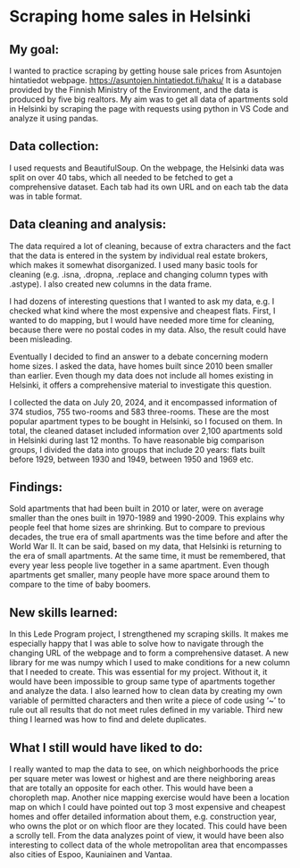 # Scraping home sales in Helsinki

## My goal:
I wanted to practice scraping by getting house sale prices from Asuntojen hintatiedot webpage. https://asuntojen.hintatiedot.fi/haku/ It is a database provided by the Finnish Ministry of the Environment, and the data is produced by five big realtors. My aim was to get all data of apartments sold in Helsinki by scraping the page with requests using python in VS Code and analyze it using pandas.

## Data collection:
I used requests and BeautifulSoup. On the webpage, the Helsinki data was split on over 40 tabs, which all needed to be fetched to get a comprehensive dataset. Each tab had its own URL and on each tab the data was in table format.

## Data cleaning and analysis:
The data required a lot of cleaning, because of extra characters and the fact that the data is entered in the system by individual real estate brokers, which makes it somewhat disorganized. I used many basic tools for cleaning (e.g. .isna, .dropna, .replace and changing column types with .astype). I also created new columns in the data frame.

I had dozens of interesting questions that I wanted to ask my data, e.g. I checked what kind where the most expensive and cheapest flats. First, I wanted to do mapping, but I would have needed more time for cleaning, because there were no postal codes in my data. Also, the result could have been misleading.

Eventually I decided to find an answer to a debate concerning modern home sizes. I asked the data, have homes built since 2010 been smaller than earlier. Even though my data does not include all homes existing in Helsinki, it offers a comprehensive material to investigate this question. 

I collected the data on July 20, 2024, and it encompassed information of 374 studios, 755 two-rooms and 583 three-rooms. These are the most popular apartment types to be bought in Helsinki, so I focused on them. In total, the cleaned dataset included information over 2,100 apartments sold in Helsinki during last 12 months. 
To have reasonable big comparison groups, I divided the data into groups that include 20 years: flats built before 1929, between 1930 and 1949, between 1950 and 1969 etc.

## Findings:
Sold apartments that had been built in 2010 or later, were on average smaller than the ones built in 1970-1989 and 1990-2009. This explains why people feel that home sizes are shrinking. But to compare to previous decades, the true era of small apartments was the time before and after the World War II. It can be said, based on my data, that Helsinki is returning to the era of small apartments. At the same time, it must be remembered, that every year less people live together in a same apartment. Even though apartments get smaller, many people have more space around them to compare to the time of baby boomers. 

## New skills learned:
In this Lede Program project, I strengthened my scraping skills. It makes me especially happy that I was able to solve how to navigate through the changing URL of the webpage and to form a comprehensive dataset.
A new library for me was numpy which I used to make conditions for a new column that I needed to create. This was essential for my project. Without it, it would have been impossible to group same type of apartments together and analyze the data.
I also learned how to clean data by creating my own variable of permitted characters and then write a piece of code using ‘~’ to rule out all results that do not meet rules defined in my variable. 
Third new thing I learned was how to find and delete duplicates.

## What I still would have liked to do:
I really wanted to map the data to see, on which neighborhoods the price per square meter was lowest or highest and are there neighboring areas that are totally an opposite for each other. This would have been a choropleth map.
Another nice mapping exercise would have been a location map on which I could have pointed out top 3 most expensive and cheapest homes and offer detailed information about them, e.g. construction year, who owns the plot or on which floor are they located. This could have been a scrolly tell.
From the data analyzes point of view, it would have been also interesting to collect data of the whole metropolitan area that encompasses also cities of Espoo, Kauniainen and Vantaa.
